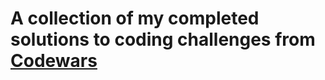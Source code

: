 # A collection of my completed solutions to coding challenges from [Codewars](https://www.codewars.com)
